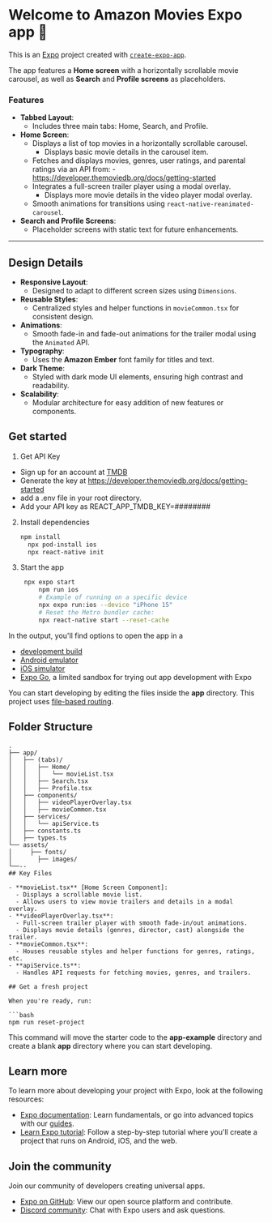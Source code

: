 
# Welcome to Amazon Movies Expo app 👋

This is an [Expo](https://expo.dev) project created with [`create-expo-app`](https://www.npmjs.com/package/create-expo-app).

The app features a **Home screen** with a horizontally scrollable movie carousel, as well as **Search** and **Profile screens** as placeholders.

### Features
- **Tabbed Layout**:
  - Includes three main tabs: Home, Search, and Profile.
- **Home Screen**:
  - Displays a list of top movies in a horizontally scrollable carousel.
	- Displays basic movie details in the carousel item.
  - Fetches and displays movies, genres, user ratings, and parental ratings via an API from: 
		- https://developer.themoviedb.org/docs/getting-started
  - Integrates a full-screen trailer player using a modal overlay.
	- Displays more movie details in the video player modal overlay.
  - Smooth animations for transitions using `react-native-reanimated-carousel`.
- **Search and Profile Screens**:
  - Placeholder screens with static text for future enhancements.

---

## Design Details

- **Responsive Layout**:
  - Designed to adapt to different screen sizes using `Dimensions`.
- **Reusable Styles**:
  - Centralized styles and helper functions in `movieCommon.tsx` for consistent design.
- **Animations**:
  - Smooth fade-in and fade-out animations for the trailer modal using the `Animated` API.
- **Typography**:
  - Uses the **Amazon Ember** font family for titles and text.
- **Dark Theme**:
  - Styled with dark mode UI elements, ensuring high contrast and readability.
- **Scalability**:
  - Modular architecture for easy addition of new features or components.

## Get started

1. Get API Key
- Sign up for an account at [TMDB](https://developer.themoviedb.org/)	
- Generate the key at https://developer.themoviedb.org/docs/getting-started
- add a .env file in your root directory.
- Add your API key as REACT_APP_TMDB_KEY=########

2. Install dependencies

   ```bash
   npm install
	 npx pod-install ios
	 npx react-native init 
   ```

3. Start the app

   ```bash
    npx expo start
		npm run ios  
		# Example of running on a specific device
		npx expo run:ios --device "iPhone 15"
		# Reset the Metro bundler cache:
		npx react-native start --reset-cache
   ```

In the output, you'll find options to open the app in a

- [development build](https://docs.expo.dev/develop/development-builds/introduction/)
- [Android emulator](https://docs.expo.dev/workflow/android-studio-emulator/)
- [iOS simulator](https://docs.expo.dev/workflow/ios-simulator/)
- [Expo Go](https://expo.dev/go), a limited sandbox for trying out app development with Expo

You can start developing by editing the files inside the **app** directory. This project uses [file-based routing](https://docs.expo.dev/router/introduction).

## Folder Structure
```text
.
├── app/
│   ├── (tabs)/
│   │   ├── Home/
│   │   │   └── movieList.tsx
│   │   ├── Search.tsx
│   │   ├── Profile.tsx
│   ├── components/
│   │   ├── videoPlayerOverlay.tsx
│   │   ├── movieCommon.tsx
│   ├── services/
│   │   └── apiService.ts
│   ├── constants.ts
│   ├── types.ts
└── assets/
│	  ├── fonts/
│		├── images/
└──--
## Key Files

- **movieList.tsx** [Home Screen Component]:
  - Displays a scrollable movie list.
  - Allows users to view movie trailers and details in a modal overlay.
- **videoPlayerOverlay.tsx**:
  - Full-screen trailer player with smooth fade-in/out animations.
  - Displays movie details (genres, director, cast) alongside the trailer.
- **movieCommon.tsx**:
  - Houses reusable styles and helper functions for genres, ratings, etc.
- **apiService.ts**:
  - Handles API requests for fetching movies, genres, and trailers.

## Get a fresh project

When you're ready, run:

```bash
npm run reset-project
```

This command will move the starter code to the **app-example** directory and create a blank **app** directory where you can start developing.

## Learn more

To learn more about developing your project with Expo, look at the following resources:

- [Expo documentation](https://docs.expo.dev/): Learn fundamentals, or go into advanced topics with our [guides](https://docs.expo.dev/guides).
- [Learn Expo tutorial](https://docs.expo.dev/tutorial/introduction/): Follow a step-by-step tutorial where you'll create a project that runs on Android, iOS, and the web.

## Join the community

Join our community of developers creating universal apps.

- [Expo on GitHub](https://github.com/expo/expo): View our open source platform and contribute.
- [Discord community](https://chat.expo.dev): Chat with Expo users and ask questions.
